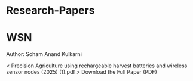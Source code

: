 # Research-Papers
<!-- index.html -->
<!DOCTYPE html>
<html>
<head>
  <title>WSN</title>
</head>
<body>
  <h1>WSN</h1>
  <p>Author: Soham Anand Kulkarni</p>
  <p>< Precision Agriculture using rechargeable harvest batteries and wireless sensor nodes (2025) (1).pdf > Download the Full Paper (PDF)</a></p>
</body>
</html>
